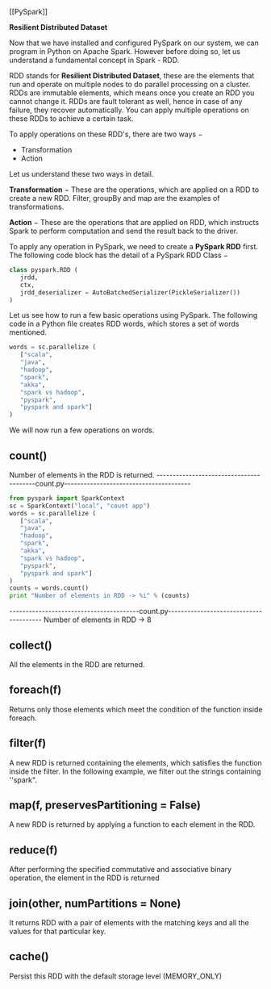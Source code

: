 [[PySpark]]

**Resilient Distributed Dataset**

Now that we have installed and configured PySpark on our system, we can program in Python on Apache Spark. However before doing so, let us understand a fundamental concept in Spark - RDD.

RDD stands for **Resilient Distributed Dataset**, these are the elements that run and operate on multiple nodes to do parallel processing on a cluster. RDDs are immutable elements, which means once you create an RDD you cannot change it. RDDs are fault tolerant as well, hence in case of any failure, they recover automatically. You can apply multiple operations on these RDDs to achieve a certain task.

To apply operations on these RDD's, there are two ways −
- Transformation 
- Action

Let us understand these two ways in detail.

**Transformation** − These are the operations, which are applied on a RDD to create a new RDD. Filter, groupBy and map are the examples of transformations.

**Action** − These are the operations that are applied on RDD, which instructs Spark to perform computation and send the result back to the driver.

To apply any operation in PySpark, we need to create a **PySpark RDD** first. The following code block has the detail of a PySpark RDD Class −
```python
class pyspark.RDD (
   jrdd, 
   ctx, 
   jrdd_deserializer = AutoBatchedSerializer(PickleSerializer())
)
```
Let us see how to run a few basic operations using PySpark. The following code in a Python file creates RDD words, which stores a set of words mentioned.
```python
words = sc.parallelize (
   ["scala", 
   "java", 
   "hadoop", 
   "spark", 
   "akka",
   "spark vs hadoop", 
   "pyspark",
   "pyspark and spark"]
)
```
We will now run a few operations on words.
## count()

Number of elements in the RDD is returned.
----------------------------------------count.py---------------------------------------
```python
from pyspark import SparkContext
sc = SparkContext("local", "count app")
words = sc.parallelize (
   ["scala", 
   "java", 
   "hadoop", 
   "spark", 
   "akka",
   "spark vs hadoop", 
   "pyspark",
   "pyspark and spark"]
)
counts = words.count()
print "Number of elements in RDD -> %i" % (counts)
```
----------------------------------------count.py---------------------------------------
Number of elements in RDD → 8

## collect()
All the elements in the RDD are returned.

## foreach(f)
Returns only those elements which meet the condition of the function inside foreach. 

## filter(f)
A new RDD is returned containing the elements, which satisfies the function inside the filter. In the following example, we filter out the strings containing ''spark".

## map(f, preservesPartitioning = False)
A new RDD is returned by applying a function to each element in the RDD. 

## reduce(f)
After performing the specified commutative and associative binary operation, the element in the RDD is returned

## join(other, numPartitions = None)
It returns RDD with a pair of elements with the matching keys and all the values for that particular key.

## cache()
Persist this RDD with the default storage level (MEMORY_ONLY)


